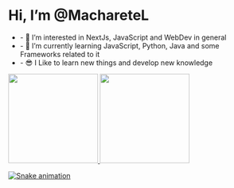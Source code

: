 <h1>Hi, I’m @MachareteL</h1>
<ul>
  <li>- 👀 I’m interested in NextJs, JavaScript and WebDev in general</li>
  <li>- 🌱 I’m currently learning JavaScript, Python, Java and some Frameworks related to it</li>
  <li>- 😎 I Like to learn new things and develop new knowledge</li>
</ul>


<div display="flex">
<a href="https://github.com/macharetel">
<img height="180em" src="https://github-readme-stats.vercel.app/api/top-langs/?username=macharetel&layout=compact&langs_count=7&theme=dracula"/>
<img height="180em" src="https://github-readme-stats.vercel.app/api?username=macharetel&show_icons=true&theme=dracula&include_all_commits=true&count_private=true"/>
</div>
  
![Snake animation](https://github.com/macharetel/macharetel/blob/output/github-contribution-grid-snake.svg)

 
<!---
MachareteL/MachareteL is a ✨ special ✨ repository because its `README.md` (this file) appears on your GitHub profile.
You can click the Preview link to take a look at your changes.
--->
